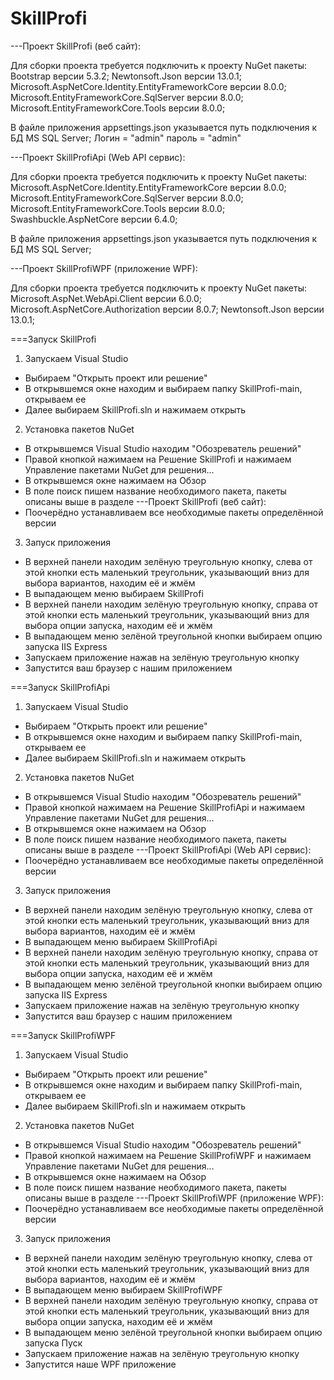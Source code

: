 # SkillProfi
 

---Проект SkillProfi (веб сайт):

Для сборки проекта требуется подключить к проекту NuGet пакеты:
Bootstrap версии 5.3.2;
Newtonsoft.Json версии 13.0.1;
Microsoft.AspNetCore.Identity.EntityFrameworkCore версии 8.0.0;
Microsoft.EntityFrameworkCore.SqlServer версии 8.0.0;
Microsoft.EntityFrameworkCore.Tools версии 8.0.0;

В файле приложения appsettings.json указывается путь подключения к БД MS SQL Server;
Логин = "admin" пароль = "admin"



---Проект SkillProfiApi (Web API сервис):

Для сборки проекта требуется подключить к проекту NuGet пакеты:
Microsoft.AspNetCore.Identity.EntityFrameworkCore версии 8.0.0;
Microsoft.EntityFrameworkCore.SqlServer версии 8.0.0;
Microsoft.EntityFrameworkCore.Tools версии 8.0.0;
Swashbuckle.AspNetCore версии 6.4.0;

В файле приложения appsettings.json указывается путь подключения к БД MS SQL Server;



---Проект SkillProfiWPF (приложение WPF):

Для сборки проекта требуется подключить к проекту NuGet пакеты:
Microsoft.AspNet.WebApi.Client версии 6.0.0;
Microsoft.AspNetCore.Authorization версии 8.0.7;
Newtonsoft.Json версии 13.0.1;





===Запуск SkillProfi

1) Запускаем Visual Studio

- Выбираем "Открыть проект или решение"
- В открывшемся окне находим и выбираем папку SkillProfi-main, открываем ее
- Далее выбираем SkillProfi.sln и нажимаем открыть

2) Установка пакетов NuGet
- В открывшемся Visual Studio находим "Обозреватель решений"
- Правой кнопкой нажимаем на Решение SkillProfi и нажимаем Управление пакетами NuGet для решения...
- В открывшемся окне нажимаем на Обзор
- В поле поиск пишем название необходимого пакета, пакеты описаны выше в разделе ---Проект SkillProfi (веб сайт):
- Поочерёдно устанавливаем все необходимые пакеты определённой версии

3) Запуск приложения
- В верхней панели находим зелёную треугольную кнопку, слева от этой кнопки есть маленький треугольник, указывающий вниз для выбора вариантов, находим её и жмём
- В выпадающем меню выбираем SkillProfi
- В верхней панели находим зелёную треугольную кнопку, справа от этой кнопки есть маленький треугольник, указывающий вниз для выбора опции запуска, находим её и жмём
- В выпадающем меню зелёной треугольной кнопки выбираем опцию запуска IIS Express
- Запускаем приложение нажав на зелёную треугольную кнопку
- Запустится ваш браузер с нашим приложением



===Запуск SkillProfiApi

1) Запускаем Visual Studio

- Выбираем "Открыть проект или решение"
- В открывшемся окне находим и выбираем папку SkillProfi-main, открываем ее
- Далее выбираем SkillProfi.sln и нажимаем открыть

2) Установка пакетов NuGet
- В открывшемся Visual Studio находим "Обозреватель решений"
- Правой кнопкой нажимаем на Решение SkillProfiApi и нажимаем Управление пакетами NuGet для решения...
- В открывшемся окне нажимаем на Обзор
- В поле поиск пишем название необходимого пакета, пакеты описаны выше в разделе ---Проект SkillProfiApi (Web API сервис):
- Поочерёдно устанавливаем все необходимые пакеты определённой версии

3) Запуск приложения
- В верхней панели находим зелёную треугольную кнопку, слева от этой кнопки есть маленький треугольник, указывающий вниз для выбора вариантов, находим её и жмём
- В выпадающем меню выбираем SkillProfiApi 
- В верхней панели находим зелёную треугольную кнопку, справа от этой кнопки есть маленький треугольник, указывающий вниз для выбора опции запуска, находим её и жмём
- В выпадающем меню зелёной треугольной кнопки выбираем опцию запуска IIS Express
- Запускаем приложение нажав на зелёную треугольную кнопку
- Запустится ваш браузер с нашим приложением



===Запуск SkillProfiWPF

1) Запускаем Visual Studio

- Выбираем "Открыть проект или решение"
- В открывшемся окне находим и выбираем папку SkillProfi-main, открываем ее
- Далее выбираем SkillProfi.sln и нажимаем открыть

2) Установка пакетов NuGet
- В открывшемся Visual Studio находим "Обозреватель решений"
- Правой кнопкой нажимаем на Решение SkillProfiWPF и нажимаем Управление пакетами NuGet для решения...
- В открывшемся окне нажимаем на Обзор
- В поле поиск пишем название необходимого пакета, пакеты описаны выше в разделе ---Проект SkillProfiWPF (приложение WPF):
- Поочерёдно устанавливаем все необходимые пакеты определённой версии

3) Запуск приложения
- В верхней панели находим зелёную треугольную кнопку, слева от этой кнопки есть маленький треугольник, указывающий вниз для выбора вариантов, находим её и жмём
- В выпадающем меню выбираем SkillProfiWPF 
- В верхней панели находим зелёную треугольную кнопку, справа от этой кнопки есть маленький треугольник, указывающий вниз для выбора опции запуска, находим её и жмём
- В выпадающем меню зелёной треугольной кнопки выбираем опцию запуска Пуск
- Запускаем приложение нажав на зелёную треугольную кнопку
- Запустится наше WPF приложение
